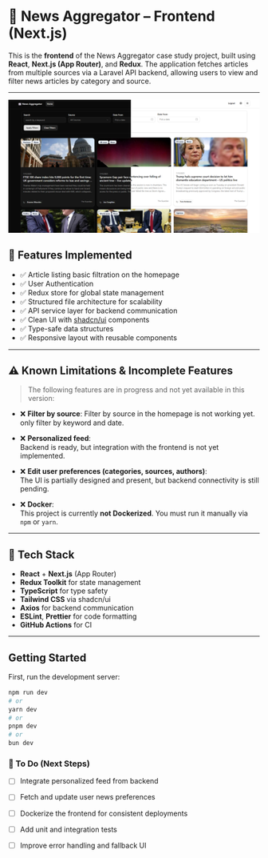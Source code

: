 
# 📰 News Aggregator – Frontend (Next.js)

This is the **frontend** of the News Aggregator case study project, built using **React**, **Next.js (App Router)**, and **Redux**. The application fetches articles from multiple sources via a Laravel API backend, allowing users to view and filter news articles by category and source.

---

![Demo Screenshot](public/demo.jpg)

## 🚀 Features Implemented

- ✅ Article listing basic filtration on the homepage  
- ✅ User Authentication 
- ✅ Redux store for global state management  
- ✅ Structured file architecture for scalability  
- ✅ API service layer for backend communication  
- ✅ Clean UI with [shadcn/ui](https://ui.shadcn.com) components  
- ✅ Type-safe data structures  
- ✅ Responsive layout with reusable components

---

## ⚠️ Known Limitations & Incomplete Features

> The following features are in progress and not yet available in this version:

- ❌ **Filter by source**:
  Filter by source in the homepage is not working yet. only filter by keyword and date.

- ❌ **Personalized feed**:  
  Backend is ready, but integration with the frontend is not yet implemented.

- ❌ **Edit user preferences (categories, sources, authors)**:  
  The UI is partially designed and present, but backend connectivity is still pending.

- ❌ **Docker**:  
  This project is currently **not Dockerized**. You must run it manually via `npm` or `yarn`.

---

## 🧠 Tech Stack

- **React** + **Next.js** (App Router)
- **Redux Toolkit** for state management
- **TypeScript** for type safety
- **Tailwind CSS** via shadcn/ui
- **Axios** for backend communication
- **ESLint**, **Prettier** for code formatting
- **GitHub Actions** for CI
---

## Getting Started

First, run the development server:

```bash
npm run dev
# or
yarn dev
# or
pnpm dev
# or
bun dev
```

### 🔧 To Do (Next Steps)

- [ ] Integrate personalized feed from backend
- [ ] Fetch and update user news preferences
- [ ] Dockerize the frontend for consistent deployments
- [ ] Add unit and integration tests
- [ ] Improve error handling and fallback UI  


